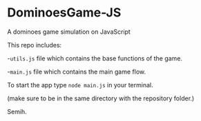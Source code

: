 # DominoesGame-JS
A dominoes game simulation on JavaScript

This repo includes:

-`utils.js` file which contains the base functions of the game.

-`main.js` file which contains the main game flow.

To start the app type `node main.js` in your terminal.

(make sure to be in the same directory with the repository folder.)

Semih.
